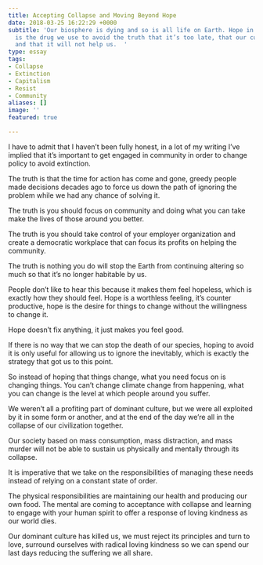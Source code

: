 ```yaml
---
title: Accepting Collapse and Moving Beyond Hope
date: 2018-03-25 16:22:29 +0000
subtitle: 'Our biosphere is dying and so is all life on Earth. Hope in “a solution”
  is the drug we use to avoid the truth that it’s too late, that our culture is responsible,
  and that it will not help us.  '
type: essay
tags:
- Collapse
- Extinction
- Capitalism
- Resist
- Community
aliases: []
image: ''
featured: true

---
```

I have to admit that I haven’t been fully honest, in a lot of my writing I’ve implied that it’s important to get engaged in community in order to change policy to avoid extinction.

The truth is that the time for action has come and gone, greedy people made decisions decades ago to force us down the path of ignoring the problem while we had any chance of solving it.

The truth is you should focus on community and doing what you can take make the lives of those around you better.

The truth is you should take control of your employer organization and create a democratic workplace that can focus its profits on helping the community.

The truth is nothing you do will stop the Earth from continuing altering so much so that it’s no longer habitable by us.

People don’t like to hear this because it makes them feel hopeless, which is exactly how they should feel. Hope is a worthless feeling, it’s counter productive, hope is the desire for things to change without the willingness to change it.

Hope doesn’t fix anything, it just makes you feel good.

If there is no way that we can stop the death of our species, hoping to avoid it is only useful for allowing us to ignore the inevitably, which is exactly the strategy that got us to this point.

So instead of hoping that things change, what you need focus on is changing things. You can’t change climate change from happening, what you can change is the level at which people around you suffer.

We weren’t all a profiting part of dominant culture, but we were all exploited by it in some form or another, and at the end of the day we’re all in the collapse of our civilization together.

Our society based on mass consumption, mass distraction, and mass murder will not be able to sustain us physically and mentally through its collapse.

It is imperative that we take on the responsibilities of managing these needs instead of relying on a constant state of order.

The physical responsibilities are maintaining our health and producing our own food. The mental are coming to acceptance with collapse and learning to engage with your human spirit to offer a response of loving kindness as our world dies.

Our dominant culture has killed us, we must reject its principles and turn to love, surround ourselves with radical loving kindness so we can spend our last days reducing the suffering we all share.
